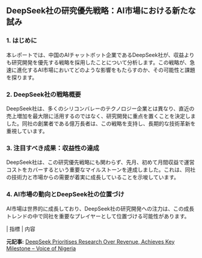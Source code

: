 ## DeepSeek社の研究優先戦略：AI市場における新たな試み

### 1. はじめに

本レポートでは、中国のAIチャットボット企業であるDeepSeek社が、収益よりも研究開発を優先する戦略を採用したことについて分析します。この戦略が、急速に進化するAI市場においてどのような影響をもたらすのか、その可能性と課題を探ります。

### 2. DeepSeek社の戦略概要

DeepSeek社は、多くのシリコンバレーのテクノロジー企業とは異なり、直近の売上増加を最大限に活用するのではなく、研究開発に重点を置くことを決定しました。同社の創業者である億万長者は、この戦略を支持し、長期的な技術革新を重視しています。

### 3. 注目すべき成果：収益性の達成

DeepSeek社は、この研究優先戦略にも関わらず、先月、初めて月間収益で運営コストをカバーするという重要なマイルストーンを達成しました。これは、同社の技術力と市場からの需要が着実に成長していることを示唆しています。

### 4. AI市場の動向とDeepSeek社の位置づけ

AI市場は世界的に成長しており、DeepSeek社の研究開発への注力は、この成長トレンドの中で同社を重要なプレイヤーとして位置づける可能性があります。

| 指標 | 内容 

**元記事:** [DeepSeek Prioritises Research Over Revenue, Achieves Key Milestone – Voice of Nigeria](https://von.gov.ng/deepseek-prioritises-research-over-revenue-achieves-key-milestone/)
